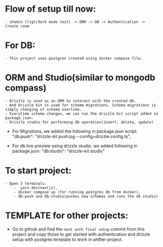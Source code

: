 # Flow of setup till now:

    - shadcn (ligt/dark mode test) -> ORM -> DB -> Authentication -> Create room

# For DB:

    - This project uses postgres created using docker compose file.

# ORM and Studio(similar to mongodb compass)

    - Drizzle is used as an ORM to interact with the created db.
    - And Drizzle kit is used for schema migrations. Schema migrations is simply changing of schema overtime.
    - Everytime schema changes, we can run the drizzle kit script added in package.json.
    - Drizzle studio for performing db operation(insert, delete, update)

- For Migrations, we added the following in package.json script:
  "db:push": "drizzle-kit push:pg --config=drizzle.config.ts",

- For db live preview using drizzle studio, we added following in package.json:
  "db:studio": "drizzle-kit studio"

# To start project:

    - Open 3 terminals:
        -  yarn dev(nextjs),
        - docker compose up (for running postgres db from docker),
        - db:push and db:studio(pushes new schemas and runs the db studio)

# TEMPLATE for other projects:

- Go to github and find the `next auth final setup` commit from this project and copy those to get started with authentication and drizzle setup with postgres template to work in anther project.
